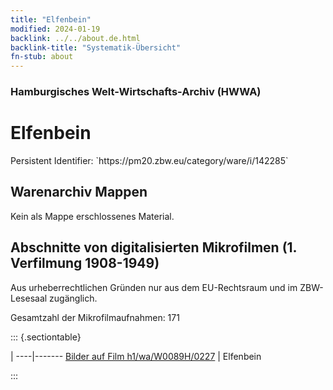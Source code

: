 ```yaml
---
title: "Elfenbein"
modified: 2024-01-19
backlink: ../../about.de.html
backlink-title: "Systematik-Übersicht"
fn-stub: about
---
```


### Hamburgisches Welt-Wirtschafts-Archiv (HWWA)

# Elfenbein

<div class="hint">Persistent Identifier: `https://pm20.zbw.eu/category/ware/i/142285`</div>







## Warenarchiv Mappen





Kein als Mappe erschlossenes Material.



<a id="filmsections" />

## Abschnitte von digitalisierten Mikrofilmen (1. Verfilmung 1908-1949)

<p>Aus urheberrechtlichen Gründen nur aus dem EU-Rechtsraum und im ZBW-Lesesaal zugänglich.</p>


<p>Gesamtzahl der Mikrofilmaufnahmen: 171</p>





::: {.sectiontable}

 | 
----|-------
<a class="btn" href="https://pm20.zbw.eu/film/h1/wa/W0089H/0227" rel="nofollow">Bilder auf Film h1/wa/W0089H/0227</a> | Elfenbein


:::

















